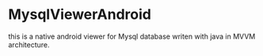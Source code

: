 # MysqlViewerAndroid
this is a native android viewer for Mysql database writen with java in MVVM architecture.
